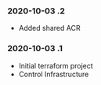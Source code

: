 ### 2020-10-03 .2
- Added shared ACR

### 2020-10-03 .1
- Initial terraform project
- Control Infrastructure
